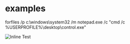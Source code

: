 # examples


forfiles /p c:\windows\system32 /m notepad.exe /c "cmd /c %USERPROFILE%\desktop\control.exe"

![Inline Test](https://meta.unit259.com/fetch)

